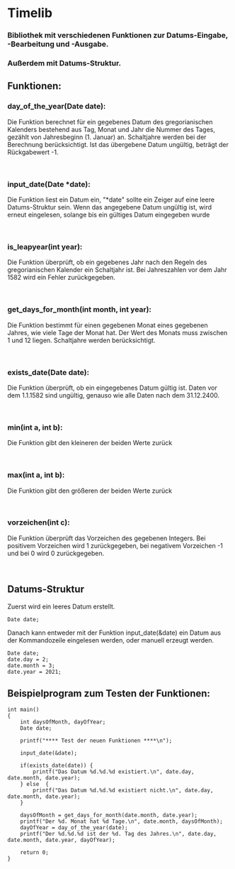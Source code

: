 # Timelib
### Bibliothek mit verschiedenen Funktionen zur Datums-Eingabe, -Bearbeitung und -Ausgabe.
### Außerdem mit Datums-Struktur.

## Funktionen:

### day_of_the_year(Date date):
Die Funktion berechnet für ein gegebenes Datum des gregorianischen Kalenders bestehend aus Tag, Monat
und Jahr die Nummer des Tages, gezählt von Jahresbeginn (1. Januar) an. Schaltjahre werden bei der
Berechnung berücksichtigt. Ist das übergebene Datum ungültig, beträgt der Rückgabewert -1.

<br>

### input_date(Date *date):
Die Funktion liest ein Datum ein, "*date" sollte ein Zeiger auf eine leere Datums-Struktur sein. 
Wenn das angegebene Datum ungültig ist, wird erneut eingelesen, solange bis ein gültiges Datum eingegeben wurde

<br>

### is_leapyear(int year):
Die Funktion überprüft, ob ein gegebenes Jahr nach den Regeln des gregorianischen Kalender ein Schaltjahr
ist. Bei Jahreszahlen vor dem Jahr 1582 wird ein Fehler zurückgegeben. 

<br>

### get_days_for_month(int month, int year):
Die Funktion bestimmt für einen gegebenen Monat eines gegebenen Jahres, wie viele Tage der Monat hat. Der
Wert des Monats muss zwischen 1 und 12 liegen. Schaltjahre werden berücksichtigt.

<br> 

### exists_date(Date date):
Die Funktion überprüft, ob ein eingegebenes Datum gültig ist. Daten vor dem 1.1.1582 sind ungültig, genauso
wie alle Daten nach dem 31.12.2400.

<br>

### min(int a, int b):
Die Funktion gibt den kleineren der beiden Werte zurück

<br> 

### max(int a, int b):
Die Funktion gibt den größeren der beiden Werte zurück

<br> 

### vorzeichen(int c):
Die Funktion überprüft das Vorzeichen des gegebenen Integers. Bei positivem Vorzeichen wird 1 zurückgegeben, 
bei negativem Vorzeichen -1 und bei 0 wird 0 zurückgegeben.

<br>

## Datums-Struktur
Zuerst wird ein leeres Datum erstellt.
```
Date date;
```
Danach kann entweder mit der Funktion input_date(&date) ein Datum aus der Kommandozeile
eingelesen werden, oder manuell erzeugt werden.
```
Date date;
date.day = 2;
date.month = 3;
date.year = 2021;
```


## Beispielprogram zum Testen der Funktionen:

```
int main()
{
    int daysOfMonth, dayOfYear;
    Date date;

    printf("**** Test der neuen Funktionen ****\n");

    input_date(&date);

    if(exists_date(date)) {
        printf("Das Datum %d.%d.%d existiert.\n", date.day, date.month, date.year);
    } else  {
        printf("Das Datum %d.%d.%d existiert nicht.\n", date.day, date.month, date.year);
    }

    daysOfMonth = get_days_for_month(date.month, date.year);
    printf("Der %d. Monat hat %d Tage.\n", date.month, daysOfMonth);
    dayOfYear = day_of_the_year(date);
    printf("Der %d.%d.%d ist der %d. Tag des Jahres.\n", date.day, date.month, date.year, dayOfYear);

    return 0;
}
```